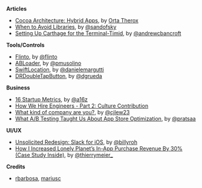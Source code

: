 **Articles**

* [Cocoa Architecture: Hybrid Apps](http://artsy.github.io/blog/2015/08/24/Cocoa-Architecture:-Hybrid-Apps/), by [Orta Therox](http://twitter.com/orta)
* [When to Avoid Libraries](https://sandofsky.com/blog/third-party-libraries.html), by [@sandofsky](https://twitter.com/sandofsky)
* [Setting Up Carthage for the Terminal-Timid](https://www.andrewcbancroft.com/2015/07/29/setting-up-carthage-for-the-terminal-timid/), by [@andrewcbancroft](https://twitter.com/andrewcbancroft)


**Tools/Controls**

* [Flinto](https://www.flinto.com/mac), by [@flinto](https://twitter.com/flinto)
* [ABLoader](https://github.com/IQUII/ABLoader), by [@pmusolino](https://twitter.com/pmusolino)
* [SwiftLocation](https://github.com/malcommac/SwiftLocation), by [@danielemargutti](https://twitter.com/danielemargutti)
* [DRDoubleTapButton](https://github.com/dgrueda/DRDoubleTapButton), by [@dgrueda](https://twitter.com/dgrueda)


**Business**

* [16 Startup Metrics](http://a16z.com/2015/08/21/16-metrics/), by [@a16z](https://twitter.com/a16z)
* [How We Hire Engineers - Part 2: Culture Contribution](https://blog.intercom.io/how-we-hire-engineers-part-2-culture-contribution/)
* [What kind of company are you?](https://signalvnoise.com/posts/3920-what-kind-of-company-are-you), by [@cjlew23](https://twitter.com/cjlew23)
* [What A/B Testing Taught Us About App Store Optimization](http://www.smashingmagazine.stfi.re/2015/08/ab-testing-taught-app-store-optimization/), by [@pratsaa](https://twitter.com/pratsaa)


**UI/UX**

* [Unsolicited Redesign: Slack for iOS](https://blog.growth.supply/unsolicited-redesign-slack-for-ios-61f57f879a12), by [@billyroh](https://twitter.com/billyroh)
* [How I Increased Lonely Planet’s In-App Purchase Revenue By 30% (Case Study Inside)](https://blog.growth.supply/how-i-increased-lonely-planet-s-in-app-purchase-revenue-by-30-case-study-inside-35213dd0f29a), by [@thierrymeier\_](https://twitter.com/thierrymeier_)




**Credits**

*  [rbarbosa](https://github.com/rbarbosa), [mariusc](https://github.com/mariusc)
